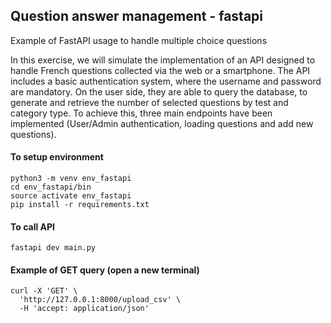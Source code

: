 ## Question answer management - fastapi
Example of FastAPI usage to handle multiple choice questions

In this exercise, we will simulate the implementation of an API designed to handle French questions collected via the web or a smartphone. The API includes a basic authentication system, where the username and password are mandatory. On the user side, they are able to query the database, to generate and retrieve the number of selected questions by test and category type. To achieve this, three main endpoints have been implemented (User/Admin authentication, loading questions and add new questions).

####  To setup environment 
```
python3 -m venv env_fastapi
cd env_fastapi/bin
source activate env_fastapi
pip install -r requirements.txt
```

#### To call API
```
fastapi dev main.py
```
#### Example of GET query (open a new terminal)
```
curl -X 'GET' \
  'http://127.0.0.1:8000/upload_csv' \
  -H 'accept: application/json'
```

